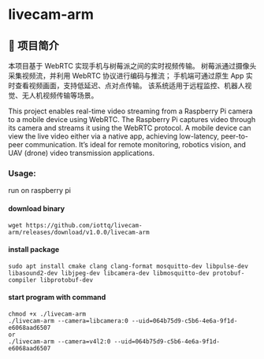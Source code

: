 # livecam-arm


## 🧠 项目简介
本项目基于 WebRTC 实现手机与树莓派之间的实时视频传输。
树莓派通过摄像头采集视频流，并利用 WebRTC 协议进行编码与推流；
手机端可通过原生 App 实时查看视频画面，支持低延迟、点对点传输。
该系统适用于远程监控、机器人视觉、无人机视频传输等场景。

This project enables real-time video streaming from a Raspberry Pi camera to a mobile device using WebRTC.
The Raspberry Pi captures video through its camera and streams it using the WebRTC protocol.
A mobile device can view the live video either via a native app, achieving low-latency, peer-to-peer communication.
It’s ideal for remote monitoring, robotics vision, and UAV (drone) video transmission applications.


### Usage:
run on raspberry pi <br>

#### download binary
```
wget https://github.com/iottq/livecam-arm/releases/download/v1.0.0/livecam-arm
```

#### install package
```
sudo apt install cmake clang clang-format mosquitto-dev libpulse-dev libasound2-dev libjpeg-dev libcamera-dev libmosquitto-dev protobuf-compiler libprotobuf-dev
```


#### start program with command

```
chmod +x ./livecam-arm
./livecam-arm --camera=libcamera:0 --uid=064b75d9-c5b6-4e6a-9f1d-e6068aad6507
or 
./livecam-arm --camera=v4l2:0 --uid=064b75d9-c5b6-4e6a-9f1d-e6068aad6507
```